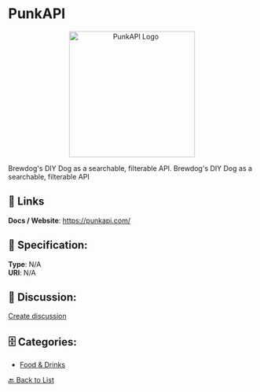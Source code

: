 # PunkAPI
<p align="center">
    <img width="256" src="https://raw.githubusercontent.com/apis-list/apis-list/main/apis/punkapi/logo_256x256.png" alt="PunkAPI Logo"/>
</p>

Brewdog's DIY Dog as a searchable, filterable API. Brewdog's DIY Dog as a searchable, filterable API

##  🔗 Links
**Docs / Website**: https://punkapi.com/

## 🧬 Specification:
**Type**: N/A  
**URI**: N/A

## 💬 Discussion:
[Create discussion](https://github.com/apis-list/apis-list/discussions/new)

## 🗄️ Categories:
- [Food & Drinks](https://github.com/apis-list/apis-list#food--drinks)




[🔙 Back to List](https://github.com/apis-list/apis-list)
